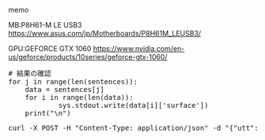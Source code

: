 memo

MB:P8H61-M LE USB3
https://www.asus.com/jp/Motherboards/P8H61M_LEUSB3/

GPU:GEFORCE GTX 1060
https://www.nvidia.com/en-us/geforce/products/10series/geforce-gtx-1060/




<pre>
# 結果の確認
for j in range(len(sentences)):
    data = sentences[j] 
    for i in range(len(data)):
            sys.stdout.write(data[i]['surface'])
    print("\n")
</pre>


<pre>
curl -X POST -H "Content-Type: application/json" -d "{"utt": "hello"}" "https://api.apigw.smt.docomo.ne.jp/dialogue/v1/dialogue?APIKEY=" -x localhost:yyyy
</pre>
